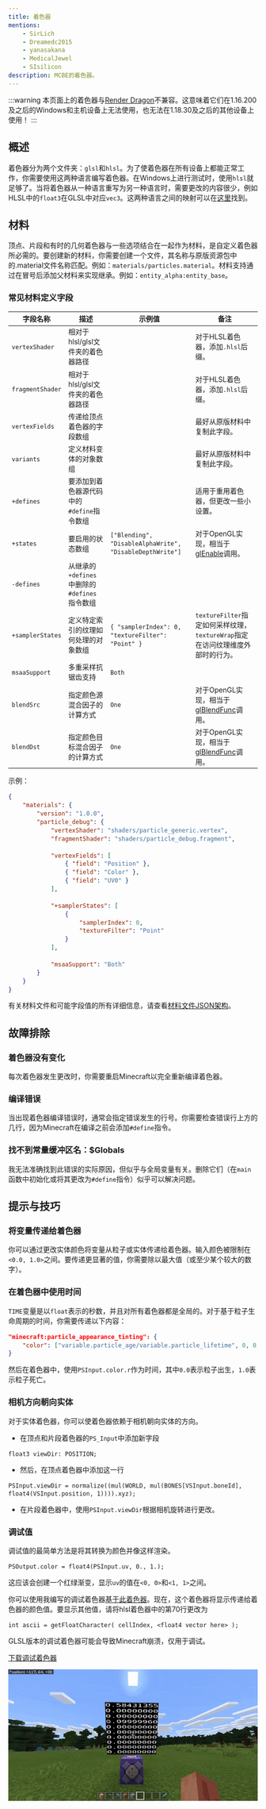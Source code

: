 ```yaml
---
title: 着色器
mentions:
    - SirLich
    - Dreamedc2015
    - yanasakana
    - MedicalJewel
    - SIsilicon
description: MCBE的着色器。
---
```


:::warning
本页面上的着色器与[Render Dragon](https://help.minecraft.net/hc/en-us/articles/360052771272-About-the-1-16-200-Update-for-Windows-10-)不兼容。这意味着它们在1.16.200及之后的Windows和主机设备上无法使用，也无法在1.18.30及之后的其他设备上使用！
:::

## 概述

着色器分为两个文件夹：`glsl`和`hlsl`。为了使着色器在所有设备上都能正常工作，你需要使用这两种语言编写着色器。在Windows上进行测试时，使用`hlsl`就足够了。当将着色器从一种语言重写为另一种语言时，需要更改的内容很少，例如HLSL中的`float3`在GLSL中对应`vec3`。这两种语言之间的映射可以在[这里](https://anteru.net/blog/2016/mapping-between-HLSL-and-GLSL/)找到。

## 材料

顶点、片段和有时的几何着色器与一些选项结合在一起作为材料，是自定义着色器所必需的。要创建新的材料，你需要创建一个文件，其名称与原版资源包中的.material文件名称匹配。例如：`materials/particles.material`。材料支持通过在冒号后添加父材料来实现继承。例如：`entity_alpha:entity_base`。

### 常见材料定义字段

| **字段名称**     | **描述**                                                         | **示例值**                                              | **备注**                                                                                                                                         |
|------------------|------------------------------------------------------------------|--------------------------------------------------------|---------------------------------------------------------------------------------------------------------------------------------------------------|
| `vertexShader`   | 相对于hlsl/glsl文件夹的着色器路径                               |                                                        | 对于HLSL着色器，添加`.hlsl`后缀。                                                                                                             |
| `fragmentShader` | 相对于hlsl/glsl文件夹的着色器路径                               |                                                        | 对于HLSL着色器，添加`.hlsl`后缀。                                                                                                             |
| `vertexFields`   | 传递给顶点着色器的字段数组                                       |                                                        | 最好从原版材料中复制此字段。                                                                                                                   |
| `variants`       | 定义材料变体的对象数组                                           |                                                        | 最好从原版材料中复制此字段。                                                                                                                   |
| `+defines`       | 要添加到着色器源代码中的`#define`指令数组                       |                                                        | 适用于重用着色器，但更改一些小设置。                                                                                                           |
| `+states`        | 要启用的状态数组                                                 | `["Blending", "DisableAlphaWrite", "DisableDepthWrite"]` | 对于OpenGL实现，相当于[glEnable](https://www.khronos.org/registry/OpenGL-Refpages/gl2.1/xhtml/glEnable.xml)调用。                          |
| `-defines`       | 从继承的`+defines`中删除的`#defines`指令数组                   |                                                        |                                                                                                                                                   |
| `+samplerStates` | 定义特定索引的纹理如何处理的对象数组                             | `{ "samplerIndex": 0, "textureFilter": "Point" }`    | `textureFilter`指定如何采样纹理，`textureWrap`指定在访问纹理维度外部时的行为。                                                               |
| `msaaSupport`    | 多重采样抗锯齿支持                                               | `Both`                                                 |                                                                                                                                                   |
| `blendSrc`       | 指定颜色源混合因子的计算方式                                     | `One`                                                  | 对于OpenGL实现，相当于[glBlendFunc](https://www.khronos.org/registry/OpenGL-Refpages/gl4/html/glBlendFunc.xhtml)调用。                     |
| `blendDst`       | 指定颜色目标混合因子的计算方式                                   | `One`                                                  | 对于OpenGL实现，相当于[glBlendFunc](https://www.khronos.org/registry/OpenGL-Refpages/gl4/html/glBlendFunc.xhtml)调用。                     |

示例：

```json title=""
{
	"materials": {
		"version": "1.0.0",
		"particle_debug": {
			"vertexShader": "shaders/particle_generic.vertex",
			"fragmentShader": "shaders/particle_debug.fragment",

			"vertexFields": [
				{ "field": "Position" },
				{ "field": "Color" },
				{ "field": "UV0" }
			],

			"+samplerStates": [
				{
					"samplerIndex": 0,
					"textureFilter": "Point"
				}
			],

			"msaaSupport": "Both"
		}
	}
}
```

有关材料文件和可能字段值的所有详细信息，请查看[材料文件JSON架构](https://github.com/stirante/bedrock-shader-schema/blob/master/materials.schema.json)。

## 故障排除

### 着色器没有变化

每次着色器发生更改时，你需要重启Minecraft以完全重新编译着色器。

### 编译错误

当出现着色器编译错误时，通常会指定错误发生的行号。你需要检查错误行上方的几行，因为Minecraft在编译之前会添加`#define`指令。

### 找不到常量缓冲区名：$Globals

我无法准确找到此错误的实际原因，但似乎与全局变量有关。删除它们（在`main`函数中初始化或将其更改为`#define`指令）似乎可以解决问题。

## 提示与技巧

### 将变量传递给着色器

你可以通过更改实体颜色将变量从粒子或实体传递给着色器。输入颜色被限制在`<0.0, 1.0>`之间。要传递更显著的值，你需要除以最大值（或至少某个较大的数字）。

### 在着色器中使用时间

`TIME`变量是以`float`表示的秒数，并且对所有着色器都是全局的。对于基于粒子生命周期的时间，你需要传递以下内容：

```json title=""
"minecraft:particle_appearance_tinting": {
    "color": ["variable.particle_age/variable.particle_lifetime", 0, 0, 1]
}
```

然后在着色器中，使用`PSInput.color.r`作为时间，其中`0.0`表示粒子出生，`1.0`表示粒子死亡。

### 相机方向朝向实体

对于实体着色器，你可以使着色器依赖于相机朝向实体的方向。

- 在顶点和片段着色器的`PS_Input`中添加新字段

``` title=""
float3 viewDir: POSITION;
```

- 然后，在顶点着色器中添加这一行

``` title=""
PSInput.viewDir = normalize((mul(WORLD, mul(BONES[VSInput.boneId], float4(VSInput.position, 1)))).xyz);
```

- 在片段着色器中，使用`PSInput.viewDir`根据相机旋转进行更改。

### 调试值

调试值的最简单方法是将其转换为颜色并像这样渲染。

``` title=""
PSOutput.color = float4(PSInput.uv, 0., 1.);
```

这应该会创建一个红绿渐变，显示`uv`的值在`<0, 0>`和`<1, 1>`之间。

你可以使用我编写的调试着色器[基于此着色器](http://mew.cx/drawtext/drawtext)。现在，这个着色器将显示传递给着色器的颜色值。要显示其他值，请将hlsl着色器中的第70行更改为

``` title=""
int ascii = getFloatCharacter( cellIndex, <float4 vector here> );
```

GLSL版本的调试着色器可能会导致Minecraft崩溃，仅用于调试。

[下载调试着色器](http://files.stirante.com/debugShader.zip)

![](../assets/images/knowledge/shaders/debugShader.gif)